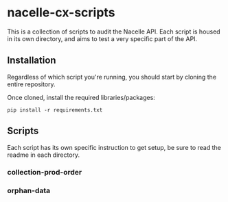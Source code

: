 # nacelle-cx-scripts

This is a collection of scripts to audit the Nacelle API. Each script is housed in its own directory, and aims to test a very specific part of the API. 

## Installation 

Regardless of which script you're running, you should start by cloning the entire repository. 

Once cloned, install the required libraries/packages:

```
pip install -r requirements.txt
```

## Scripts

Each script has its own specific instruction to get setup, be sure to read the readme in each directory.

### collection-prod-order

### orphan-data

